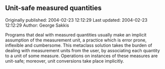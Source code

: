 ## Unit-safe measured quantities

Originally published: 2004-02-23 12:12:29
Last updated: 2004-02-23 12:12:29
Author: George Sakkis

Programs that deal with measured quantities usually make an implicit assumption of the measurement unit, a practice which is error prone, inflexible and cumbersome. This metaclass solution takes the burden of dealing with measurement units from the user, by associating each quantity to a unit of some measure. Operations on instances of these measures are unit-safe; moreover, unit conversions take place implicitly.
